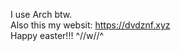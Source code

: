 I use Arch btw.           
Also this my websit: https://dvdznf.xyz             
Happy easter!!! ^//w//^
<!---
Dvd-Znf/Dvd-Znf is a ✨ special ✨ repository because its `README.md` (this file) appears on your GitHub profile.
You can click the Preview link to take a look at your changes.
--->
